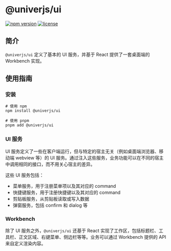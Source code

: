 # @univerjs/ui

[![npm version](https://img.shields.io/npm/v/@univerjs/ui)](https://npmjs.org/package/@univerjs/ui)
[![license](https://img.shields.io/npm/l/@univerjs/ui)](https://img.shields.io/npm/l/@univerjs/ui)

## 简介

`@univerjs/ui` 定义了基本的 UI 服务，并基于 React 提供了一套桌面端的 Workbench 实现。

## 使用指南

### 安装

```shell
# 使用 npm
npm install @univerjs/ui

# 使用 pnpm
pnpm add @univerjs/ui
```

### UI 服务

UI 服务定义了一些在客户端运行，但与特定的宿主无关（例如桌面端浏览器、移动端 webview 等）的 UI 服务。通过注入这些服务，业务功能可以在不同的宿主中调用相同的接口，而不用关心宿主的差异。

这些 UI 服务包括：

- 菜单服务，用于注册菜单项以及其对应的 command
- 快捷键服务，用于注册快捷键以及其对应的 command
- 剪贴板服务，从剪贴板读取或写入数据
- 弹窗服务，包括 confirm 和 dialog 等

### Workbench

除了 UI 服务之外，`@univerjs/ui` 还基于 React 实现了工作区，包括标题栏、工具栏、正文区域、右键菜单、侧边栏等等。业务可以通过 Workbench 提供的 API 来自定义渲染内容。
